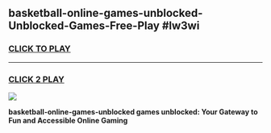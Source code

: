 
## basketball-online-games-unblocked-Unblocked-Games-Free-Play #lw3wi
<h3>
<a href="https://us.freeplayer.one?title=basketball-online-games-unblocked&ref=9M">CLICK TO PLAY</a></h3>
<hr>

<h3>
<a href="https://us.freeplayer.one?title=basketball-online-games-unblocked&ref=9M">CLICK 2 PLAY</a>
  
</h3>

<a href="https://us.freeplayer.one?title=basketball-online-games-unblocked&ref=9M"><img src="https://clearcache.store/games.png"></a>


**basketball-online-games-unblocked games unblocked: Your Gateway to Fun and Accessible Online Gaming**
